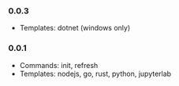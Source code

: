 <!--

Please add your own contribution below inside the Master section
Bug-fixes within the same version aren't needed

## Master

-->

### 0.0.3

* Templates: dotnet (windows only)

### 0.0.1

* Commands: init, refresh
* Templates: nodejs, go, rust, python, jupyterlab
